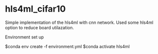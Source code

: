 # hls4ml_cifar10
Simple implementation of the hls4ml with cnn network.
Used some hls4ml option to reduce board utilazation. 

Environment set up

$conda env create -f environment.yml
$conda activate hls4ml

